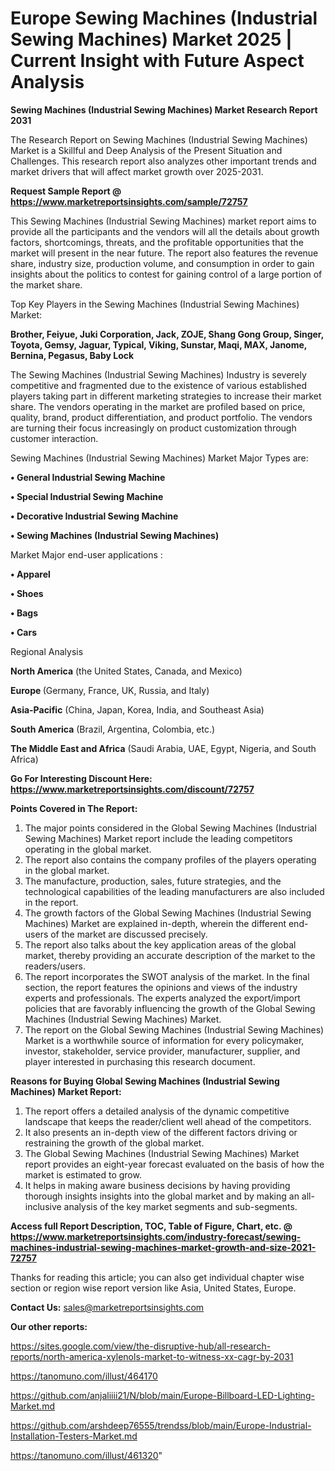  # Europe Sewing Machines (Industrial Sewing Machines) Market 2025 | Current Insight with Future Aspect Analysis

<strong>Sewing Machines (Industrial Sewing Machines) Market Research Report 2031</strong>

The Research Report on Sewing Machines (Industrial Sewing Machines) Market is a Skillful and Deep Analysis of the Present Situation and Challenges. This research report also analyzes other important trends and market drivers that will affect market growth over 2025-2031.

<strong>Request Sample Report @ <a href=https://www.marketreportsinsights.com/sample/72757>https://www.marketreportsinsights.com/sample/72757</a></strong>

This Sewing Machines (Industrial Sewing Machines) market report aims to provide all the participants and the vendors will all the details about growth factors, shortcomings, threats, and the profitable opportunities that the market will present in the near future. The report also features the revenue share, industry size, production volume, and consumption in order to gain insights about the politics to contest for gaining control of a large portion of the market share.

Top Key Players in the Sewing Machines (Industrial Sewing Machines) Market:

<strong>Brother, Feiyue, Juki Corporation, Jack, ZOJE, Shang Gong Group, Singer, Toyota, Gemsy, Jaguar, Typical, Viking, Sunstar, Maqi, MAX, Janome, Bernina, Pegasus, Baby Lock</strong>

The Sewing Machines (Industrial Sewing Machines) Industry is severely competitive and fragmented due to the existence of various established players taking part in different marketing strategies to increase their market share. The vendors operating in the market are profiled based on price, quality, brand, product differentiation, and product portfolio. The vendors are turning their focus increasingly on product customization through customer interaction.

Sewing Machines (Industrial Sewing Machines) Market Major Types are:

<strong>• General Industrial Sewing Machine

• Special Industrial Sewing Machine

• Decorative Industrial Sewing Machine

• Sewing Machines (Industrial Sewing Machines)</strong>

Market Major end-user applications :

<strong>• Apparel

• Shoes

• Bags

• Cars</strong>

Regional Analysis

</u><strong><b>North America</b></strong> (the United States, Canada, and Mexico)

<strong><b>Europe </b></strong>(Germany, France, UK, Russia, and Italy)

<strong><b>Asia-Pacific</b></strong> (China, Japan, Korea, India, and Southeast Asia)

<strong><b>South America</b></strong> (Brazil, Argentina, Colombia, etc.)

<strong><b>The Middle East and Africa</b></strong> (Saudi Arabia, UAE, Egypt, Nigeria, and South Africa)

<strong>Go For Interesting Discount Here: <a href=https://www.marketreportsinsights.com/discount/72757>https://www.marketreportsinsights.com/discount/72757</a></strong>

<strong>Points Covered in The Report:</strong>
<ol>
  <li>The major points considered in the Global Sewing Machines (Industrial Sewing Machines) Market report include the leading competitors operating in the global market.</li>
  <li>The report also contains the company profiles of the players operating in the global market.</li>
  <li>The manufacture, production, sales, future strategies, and the technological capabilities of the leading manufacturers are also included in the report.</li>
  <li>The growth factors of the Global Sewing Machines (Industrial Sewing Machines) Market are explained in-depth, wherein the different end-users of the market are discussed precisely.</li>
  <li>The report also talks about the key application areas of the global market, thereby providing an accurate description of the market to the readers/users.</li>
  <li>The report incorporates the SWOT analysis of the market. In the final section, the report features the opinions and views of the industry experts and professionals. The experts analyzed the export/import policies that are favorably influencing the growth of the Global Sewing Machines (Industrial Sewing Machines) Market.</li>
  <li>The report on the Global Sewing Machines (Industrial Sewing Machines) Market is a worthwhile source of information for every policymaker, investor, stakeholder, service provider, manufacturer, supplier, and player interested in purchasing this research document.</li>
</ol>
<strong>Reasons for Buying Global Sewing Machines (Industrial Sewing Machines) Market Report:</strong>

<ol>
  <li>The report offers a detailed analysis of the dynamic competitive landscape that keeps the reader/client well ahead of the competitors.</li>
  <li>It also presents an in-depth view of the different factors driving or restraining the growth of the global market.</li>
  <li>The Global Sewing Machines (Industrial Sewing Machines) Market report provides an eight-year forecast evaluated on the basis of how the market is estimated to grow.</li>
  <li>It helps in making aware business decisions by having providing thorough insights insights into the global market and by making an all-inclusive analysis of the key market segments and sub-segments.</li>
</ol>
<strong>Access full Report Description, TOC, Table of Figure, Chart, etc. @ <a href=https://www.marketreportsinsights.com/industry-forecast/sewing-machines-industrial-sewing-machines-market-growth-and-size-2021-72757>https://www.marketreportsinsights.com/industry-forecast/sewing-machines-industrial-sewing-machines-market-growth-and-size-2021-72757</a></strong>


Thanks for reading this article; you can also get individual chapter wise section or region wise report version like Asia, United States, Europe.

<strong>Contact Us:</strong>
sales@marketreportsinsights.com

<strong>Our other reports:</strong>

<a href=https://sites.google.com/view/the-disruptive-hub/all-research-reports/north-america-xylenols-market-to-witness-xx-cagr-by-2031>https://sites.google.com/view/the-disruptive-hub/all-research-reports/north-america-xylenols-market-to-witness-xx-cagr-by-2031</a>

<a href=https://tanomuno.com/illust/464170>https://tanomuno.com/illust/464170</a>

<a href=https://github.com/anjaliiii21/N/blob/main/Europe-Billboard-LED-Lighting-Market.md>https://github.com/anjaliiii21/N/blob/main/Europe-Billboard-LED-Lighting-Market.md</a>

<a href=https://github.com/arshdeep76555/trendss/blob/main/Europe-Industrial-Installation-Testers-Market.md>https://github.com/arshdeep76555/trendss/blob/main/Europe-Industrial-Installation-Testers-Market.md</a>

<a href=https://tanomuno.com/illust/461320>https://tanomuno.com/illust/461320</a>"
